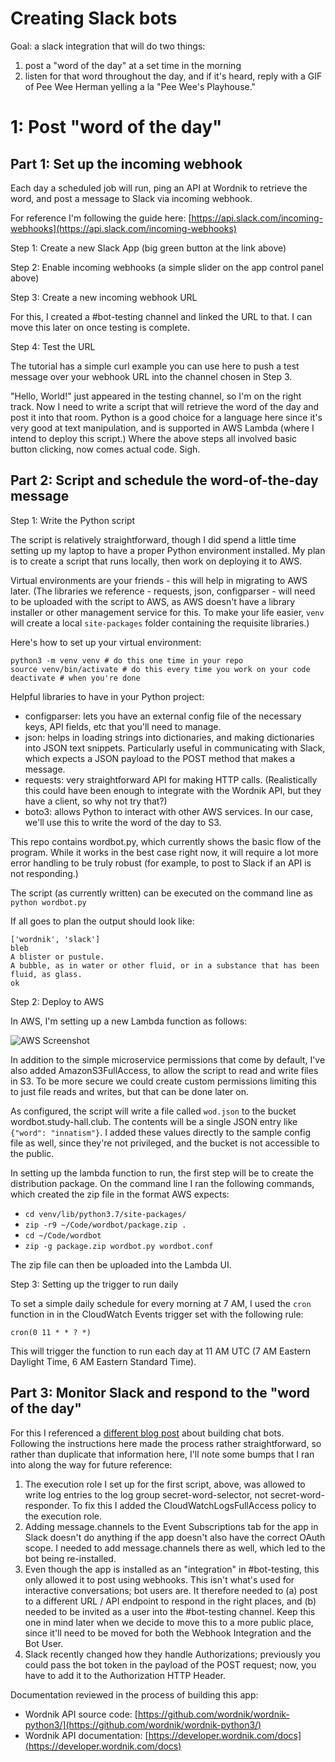 # Creating Slack bots 

Goal: a slack integration that will do two things:

1. post a "word of the day" at a set time in the morning
2. listen for that word throughout the day, and if it's heard, reply with a GIF of Pee Wee Herman yelling a la "Pee Wee's Playhouse."

# 1: Post "word of the day"

## Part 1: Set up the incoming webhook

Each day a scheduled job will run, ping an API at Wordnik to retrieve the word, and post a message to Slack via incoming webhook.

For reference I'm following the guide here: [https://api.slack.com/incoming-webhooks](https://api.slack.com/incoming-webhooks)

Step 1: Create a new Slack App (big green button at the link above)

Step 2: Enable incoming webhooks (a simple slider on the app control panel above)

Step 3: Create a new incoming webhook URL 

For this, I created a #bot-testing channel and linked the URL to that. I can move this later on once testing is complete.

Step 4: Test the URL 

The tutorial has a simple curl example you can use here to push a test message over your webhook URL into the channel chosen in Step 3.

"Hello, World!" just appeared in the testing channel, so I'm on the right track. Now I need to write a script that will retrieve the word of the day and post it into that room. Python is a good choice for a language here since it's very good at text manipulation, and is supported in AWS Lambda (where I intend to deploy this script.) Where the above steps all involved basic button clicking, now comes actual code. Sigh. 

## Part 2: Script and schedule the word-of-the-day message

Step 1: Write the Python script

The script is relatively straightforward, though I did spend a little time setting up my laptop to have a proper Python environment installed. My plan is to create a script that runs locally, then work on deploying it to AWS.

Virtual environments are your friends - this will help in migrating to AWS later. (The libraries we reference - requests, json, configparser - will need to be uploaded with the script to AWS, as AWS doesn't have a library installer or other management service for this. To make your life easier, `venv` will create a local `site-packages` folder containing the requisite libraries.) 

Here's how to set up your virtual environment: 

    python3 -m venv venv # do this one time in your repo
    source venv/bin/activate # do this every time you work on your code
    deactivate # when you're done

Helpful libraries to have in your Python project:

- configparser: lets you have an external config file of the necessary keys, API fields, etc that you'll need to manage.
- json: helps in loading strings into dictionaries, and making dictionaries into JSON text snippets. Particularly useful in communicating with Slack, which expects a JSON payload to the POST method that makes a message.
- requests: very straightforward API for making HTTP calls. (Realistically this could have been enough to integrate with the Wordnik API, but they have a client, so why not try that?)
- boto3: allows Python to interact with other AWS services. In our case, we'll use this to write the word of the day to S3.

This repo contains wordbot.py, which currently shows the basic flow of the program. While it works in the best case right now, it will require a lot more error handling to be truly robust (for example, to post to Slack if an API is not responding.) 

The script (as currently written) can be executed on the command line as `python wordbot.py`  

If all goes to plan the output should look like:

    ['wordnik', 'slack']
    bleb
    A blister or pustule.
    A bubble, as in water or other fluid, or in a substance that has been fluid, as glass.
    ok

Step 2: Deploy to AWS

In AWS, I'm setting up a new Lambda function as follows:

![AWS Screenshot](aws-1.png)

In addition to the simple microservice permissions that come by default, I've also added AmazonS3FullAccess, to allow the script to read and write files in S3. To be more secure we could create custom permissions limiting this to just file reads and writes, but that can be done later on.

As configured, the script will write a file called `wod.json` to the bucket wordbot.study-hall.club. The contents will be a single JSON entry like `{"word": "innatism"}`. I added these values directly to the sample config file as well, since they're not privileged, and the bucket is not accessible to the public.

In setting up the lambda function to run, the first step will be to create the distribution package. On the command line I ran the following commands, which created the zip file in the format AWS expects:

- `cd venv/lib/python3.7/site-packages/`
- `zip -r9 ~/Code/wordbot/package.zip .`
- `cd ~/Code/wordbot`
- `zip -g package.zip wordbot.py wordbot.conf`

The zip file can then be uploaded into the Lambda UI.

Step 3: Setting up the trigger to run daily

To set a simple daily schedule for every morning at 7 AM, I used the `cron` function in in the CloudWatch Events trigger set with the following rule: 

    cron(0 11 * * ? *)

This will trigger the function to run each day at 11 AM UTC (7 AM Eastern Daylight Time, 6 AM Eastern Standard Time).

## Part 3: Monitor Slack and respond to the "word of the day"

For this I referenced a [different blog post](https://chatbotslife.com/write-a-serverless-slack-chat-bot-using-aws-e2d2432c380e) about building chat bots. Following the instructions here made the process rather straightforward, so rather than duplicate that information here, I'll note some bumps that I ran into along the way for future reference:
1. The execution role I set up for the first script, above, was allowed to write log entries to the log group secret-word-selector, not secret-word-responder. To fix this I added the CloudWatchLogsFullAccess policy to the execution role.
2. Adding message.channels to the Event Subscriptions tab for the app in Slack doesn't do anything if the app doesn't also have the correct OAuth scope. I needed to add message.channels there as well, which led to the bot being re-installed.
3. Even though the app is installed as an "integration" in #bot-testing, this only allowed it to post using webhooks. This isn't what's used for interactive conversations; bot users are. It therefore needed to (a) post to a different URL / API endpoint to respond in the right places, and (b) needed to be invited as a user into the #bot-testing channel. Keep this one in mind later when we decide to move this to a more public place, since it'll need to be moved for both the Webhook Integration and the Bot User. 
4. Slack recently changed how they handle Authorizations; previously you could pass the bot token in the payload of the POST request; now, you have to add it to the Authorization HTTP Header.

Documentation reviewed in the process of building this app:

- Wordnik API source code: [https://github.com/wordnik/wordnik-python3/](https://github.com/wordnik/wordnik-python3/)
- Wordnik API documentation: [https://developer.wordnik.com/docs](https://developer.wordnik.com/docs)
